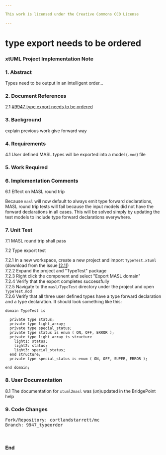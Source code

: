 ```yaml
---

This work is licensed under the Creative Commons CC0 License

---
```


# type export needs to be ordered
### xtUML Project Implementation Note

### 1. Abstract

Types need to be output in an intelligent order...

### 2. Document References

<a id="2.1"></a>2.1 [#9947 type export needs to be ordered](https://support.onefact.net/issues/9947)  

### 3. Background

explain previous work
give forward way

### 4. Requirements

4.1 User defined MASL types will be exported into a model (`.mod`) file


### 5. Work Required


### 6. Implementation Comments

6.1 Effect on MASL round trip

Because `masl` will now default to always emit type forward declarations, MASL
round trip tests will fail because the input models did not have the forward
declarations in all cases. This will be solved simply by updating the test
models to include type forward declarations everywhere.

### 7. Unit Test

7.1 MASL round trip shall pass

7.2 Type export test

7.2.1 In a new workspace, create a new project and import `TypeTest.xtuml`
(download from the issue [[2.1]](#2.1))  
7.2.2 Expand the project and "TypeTest" package  
7.2.3 Right click the component and select "Export MASL domain"  
7.2.4 Verify that the export completes successfully  
7.2.5 Navigate to the `masl/TypeTest` directory under the project and open
`TypeTest.mod`  
7.2.6 Verify that all three user defined types have a type forward declaration
and a type declaration. It should look something like this:
```
domain TypeTest is

  private type status;
  private type light_array;
  private type special_status;
  private type status is enum ( ON, OFF, ERROR );
  private type light_array is structure
    light1: status;
    light2: status;
    light3: special_status;
  end structure;
  private type special_status is enum ( ON, OFF, SUPER, ERROR );

end domain;
```

### 8. User Documentation

8.1 The documentation for `xtuml2masl` was (_un_)updated in the BridgePoint help

### 9. Code Changes

<pre>
Fork/Repository: cortlandstarrett/mc
Branch: 9947_typeorder


</pre>

### End


